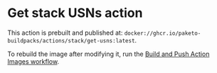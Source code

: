 # Get stack USNs action

This action is prebuilt and published at: `docker://ghcr.io/paketo-buildpacks/actions/stack/get-usns:latest`.

To rebuild the image after modifying it, run the [Build and Push Action Images workflow](https://github.com/paketo-buildpacks/github-config/actions/workflows/build-push-actions.yml).